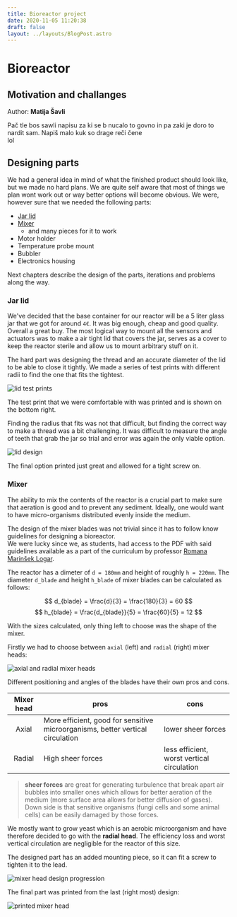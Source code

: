 ```yaml
---
title: Bioreactor project
date: 2020-11-05 11:20:38
draft: false
layout: ../layouts/BlogPost.astro
---
```


# Bioreactor

## Motivation and challanges

Author:  **Matija Šavli**  

Pač tle bos sawli napisu za ki se b nucalo to govno in pa zaki je doro to nardit sam. Napiš malo kuk so drage reči čene  
lol

## Designing parts

We had a general idea in mind of what the finished product should look like, but we made no hard plans. We are quite self aware that most of things we plan wont work out or way better options will become obvious.
We were, however sure that we needed the following parts:

- [Jar lid](#jar-lid)
- [Mixer](#mixer)
  - and many pieces for it to work
- Motor holder
- Temperature probe mount
- Bubbler
- Electronics housing

Next chapters describe the design of the parts, iterations and problems along the way.

### Jar lid

We've decided that the base container for our reactor will be a 5 liter glass jar that we got for around `4€`. It was big enough, cheap and good quality. Overall a great buy.
The most logical way to mount all the sensors and actuators was to make a air tight lid that covers the jar, serves as a cover to keep the reactor sterile and allow us to mount arbitrary stuff on it.

The hard part was designing the thread and an accurate diameter of the lid to be able to close it tightly. We made a series of test prints with different radii to find the one that fits the tightest.

![lid test prints](/img/lid_prints.png)

The test print that we were comfortable with was printed and is shown on the bottom right.  

Finding the radius that fits was not that difficult, but finding the correct way to make a thread was a bit challenging. It was difficult to measure the angle of teeth that grab the jar so trial and error was again the only viable option.  

![lid design](/img/lid_autocad.png)

The final option printed just great and allowed for a tight screw on.

### Mixer

The ability to mix the contents of the reactor is a crucial part to make sure that aeration is good and to prevent any sediment. Ideally, one would want to have micro-organisms distributed evenly inside the medium.  

The design of the mixer blades was not trivial since it has to follow know guidelines for designing a bioreactor.  
We were lucky since we, as students, had access to the PDF with said guidelines available as a part of the curriculum by professor [Romana Marinšek Logar](https://www.bf.uni-lj.si/sl/o-fakulteti/zaposleni/458/marinsek-logar-romana).

The reactor has a dimeter of `d = 180mm` and height of roughly `h = 220mm`.
The diameter `d_blade` and height `h_blade` of mixer blades can be calculated as follows:  

$$
d_{blade} = \frac{d}{3} = \frac{180}{3} = 60
$$
$$
h_{blade} = \frac{d_{blade}}{5} = \frac{60}{5} = 12
$$

With the sizes calculated, only thing left to choose was the shape of the mixer.  

Firstly we had to choose between `axial` (left) and `radial` (right) mixer heads:  

![axial and radial mixer heads](/img/mixer_heads.png)

 Different positioning and angles of the blades have their own pros and cons.  

| Mixer head | pros | cons |
| :---: | --- | --- |
| Axial | More efficient, good for sensitive microorganisms, better vertical circulation | lower sheer forces |
| Radial | High sheer forces | less efficient, worst vertical circulation |

> **sheer forces** are great for generating turbulence that break apart air bubbles into smaller ones which allows for better aeration of the medium (more surface area allows for better diffusion of gases).
> Down side is that sensitive organisms (fungi cells and some animal cells) can be easily damaged by those forces.  

We mostly want to grow yeast which is an aerobic microorganism and have therefore decided to go with the **radial head**. The efficiency loss and worst
vertical circulation are negligible for the reactor of this size.  

The designed part has an added mounting piece, so it can fit a screw to tighten it to the lead.  

![mixer head design progression](/img/mixer_designs.png)

The final part was printed from the last (right most) design:  

![printed mixer head](/img/mixer_print.jpg)